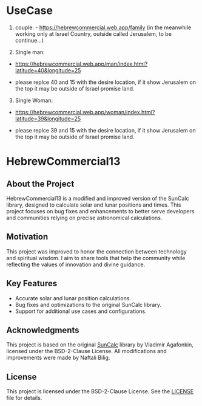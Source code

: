 # UseCase
1. couple: - https://hebrewcommercial.web.app/family (in the meanwhile working only at Israel Country, outside called Jerusalem, to be continue...)

2. Single man:
- https://hebrewcommercial.web.app/man/index.html?latitude=40&longitude=25

- please replce 40 and 15 with the desire location, if it show Jerusalem on the top it may be outside of Israel promise land.

3. Single Woman:

- https://hebrewcommercial.web.app/woman/index.html?latitude=39&longitude=25

- please replce 39 and 15 with the desire location, if it show Jerusalem on the top it may be outside of Israel promise land.

# HebrewCommercial13

## About the Project
HebrewCommercial13 is a modified and improved version of the SunCalc library, designed to calculate solar and lunar positions and times. This project focuses on bug fixes and enhancements to better serve developers and communities relying on precise astronomical calculations.

## Motivation
This project was improved to honor the connection between technology and spiritual wisdom. I aim to share tools that help the community while reflecting the values of innovation and divine guidance.

## Key Features
- Accurate solar and lunar position calculations.
- Bug fixes and optimizations to the original SunCalc library.
- Support for additional use cases and configurations.

## Acknowledgments
This project is based on the original [SunCalc](https://github.com/mourner/suncalc) library by Vladimir Agafonkin, licensed under the BSD-2-Clause License. All modifications and improvements were made by Naftali Bilig.

## License
This project is licensed under the BSD-2-Clause License. See the [LICENSE](LICENSE) file for details.


